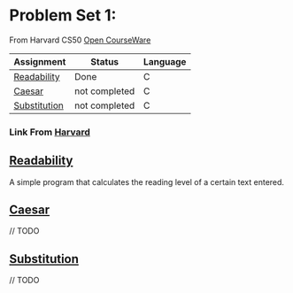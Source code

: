 # Problem Set 1:
From Harvard CS50 [Open CourseWare](https://cs50.harvard.edu/x/2021/)


| Assignment                   |    Status     |     Language    |
| ---------------------------- | ------------- | --------------- |
| [Readability](https://cs50.harvard.edu/x/2021/psets/2/readability/)                | Done         |         C       | 
| [Caesar](https://cs50.harvard.edu/x/2021/psets/2/caesar/)                | not completed |         C       |         
| [Substitution](https://cs50.harvard.edu/x/2021/psets/2/substitution/)                | not completed |         C       |


### Link From [Harvard](https://cs50.harvard.edu/college/2020/fall/psets/)

## [Readability](https://cs50.harvard.edu/x/2021/psets/2/readability/)
A simple program that calculates the reading level of a certain text entered.

## [Caesar](https://cs50.harvard.edu/x/2021/psets/2/caesar/)
// TODO
## [Substitution](https://cs50.harvard.edu/x/2021/psets/2/substitution/)
// TODO

